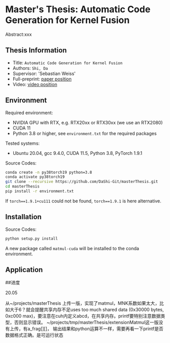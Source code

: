 Master's Thesis: Automatic Code Generation for Kernel Fusion
===
Abstract:xxx
## Thesis Information
- Title:  `Automatic Code Generation for Kernel Fusion`
- Authors:  `Shi, Da`
- Supervisor: 'Sebastian Weiss'
- Full-preprint: [paper position]()
- Video: [video position]()
## Environment
Required environment:
 - NVIDIA GPU with RTX, e.g. RTX20xx or RTX30xx (we use an RTX2080)
 - CUDA 11
 - Python 3.8 or higher, see `environment.txt` for the required packages

Tested systems:
- Ubuntu 20.04, gcc 9.4.0, CUDA 11.5, Python 3.8, PyTorch 1.9.1

Source Codes:
```sh
conda create -n py38torch19 python=3.8
conda activate py38torch19
git clone --recursive https://github.com/DaShi-Git/masterThesis.git
cd masterThesis
pip install -r environment.txt

```
If `torch==1.9.1+cu111` could not be found, `torch==1.9.1` is here alternative.
## Installation
Source Codes:
```sh
python setup.py install

```
A new package called `matmul-cuda` will be installed to the conda environment.
## Application

##进度

20.05 

从~/projects/masterThesis 上传一版，实现了matmul，MNK系数如果太大，比如大于6？就会提醒共享内存不足uses too much shared data (0x30000 bytes, 0xc000 max)，要注意在cuh内定义abcd，在共享内存。printf要特别注意数据类型，否则显示错误。
~/projects/tmp/masterThesis/extensionMatmul这一版没有上传，有a_frag[][]， 输出结果和python运算不一样，需要再看一下printf是否数据格式正确。是可运行状态

